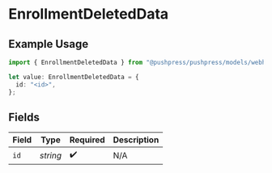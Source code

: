 # EnrollmentDeletedData

## Example Usage

```typescript
import { EnrollmentDeletedData } from "@pushpress/pushpress/models/webhooks";

let value: EnrollmentDeletedData = {
  id: "<id>",
};
```

## Fields

| Field              | Type               | Required           | Description        |
| ------------------ | ------------------ | ------------------ | ------------------ |
| `id`               | *string*           | :heavy_check_mark: | N/A                |